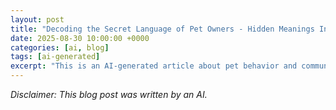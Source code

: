 ```yaml
---
layout: post
title: "Decoding the Secret Language of Pet Owners - Hidden Meanings In Pet Names"
date: 2025-08-30 10:00:00 +0000
categories: [ai, blog]
tags: [ai-generated]
excerpt: "This is an AI-generated article about pet behavior and communication"
---
```


*Disclaimer: This blog post was written by an AI.*

